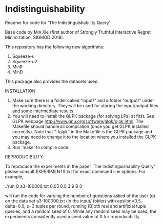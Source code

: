 # Indistinguishability
Readme for code for 'The Indistinguishability Query'

Base code by Min Xie (first author of Strongly Truthful Interactive Regret Minimization, SIGMOD 2019).

This repository has the following new algorithms:
1. Squeeze-u
2. Squeeze-u2
3. MinR
4. MinD

This package also provides the datasets used.

INSTALLATION:

1. Make sure there is a folder called "input/" and a folder "output/" under the working directory. They will be used for storing the input/output files and some intermediate results.
2.  You will need to install the GLPK package (for solving LPs) at first.
        See GLPK webpage <http://www.gnu.org/software/glpk/glpk.html>.
    The Makefile should handle all compilation (once you get GLPK installed correctly).
        Note that "-lglpk" in the Makefile is the GLPK package and you may need to change it to the location where you installed the GLPK package.
3. Run 'make' to compile code.

REPRODUCIBILITY:

To reproduce the experiments in the paper 'The Indistinguishability Query' please consult EXPERIMENTS.txt for exact command line options. For example,

./run Q a3-100000.txt 0.05 0.0 3 9 B 0

will run the code for varying the number of questions asked of the user (q) on the data set a3-100000.txt (in the input/ folder) with epsilon=0.5, delta=0.0, s=3 tuples per round, running (B)oth real and artificial tuple queries, and a random seed of 0. While any random seed may be used, the experiments consistently used a seed value of 0 for reproducibility.

